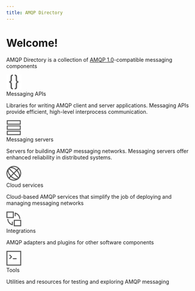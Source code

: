 ```yaml
---
title: AMQP Directory
---
```


<div id="-overview" markdown="1">
<div id="-opener" markdown="1">
<div id="-welcome" markdown="1">

# Welcome!

</div>
<div id="-purpose" markdown="1">

AMQP Directory is a collection of
[AMQP 1.0](https://www.amqp.org/)-compatible messaging components

</div>
</div>
<div class="category-summary">
  <a class="summary-icon" href="apis.html"><img src="images/icons/api.svg" height="40" width="40"/></a>
  <div class="summary-text">
    <a class="summary-title">Messaging APIs</a>
    <p class="summary-description">
      Libraries for writing AMQP client and server applications.  Messaging
      APIs provide efficient, high-level interprocess communication.
    </p>
  </div>
</div>
<div class="category-summary">
  <a class="summary-icon" href="servers.html"><img src="images/icons/server.svg" height="40" width="40"/></a>
  <div class="summary-text">
    <a class="summary-title">Messaging servers</a>
    <p class="summary-description">
      Servers for building AMQP messaging networks.  Messaging servers offer
      enhanced reliability in distributed systems.
    </p>
  </div>
</div>
<div class="category-summary">
  <a class="summary-icon" href="services.html"><img src="images/icons/service.svg" height="40" width="40"/></a>
  <div class="summary-text">
    <a class="summary-title">Cloud services</a>
    <p class="summary-description">
      Cloud-based AMQP services that simplify the job of deploying and
      managing messaging networks
    </p>
  </div>
</div>
<div class="category-summary">
  <a class="summary-icon" href="integrations.html"><img src="images/icons/integration.svg" height="40" width="40"/></a>
  <div class="summary-text">
    <a class="summary-title">Integrations</a>
    <p class="summary-description">
      AMQP adapters and plugins for other software components
    </p>
  </div>
</div>
<div class="category-summary">
  <a class="summary-icon" href="tools.html"><img src="images/icons/tool.svg" height="40" width="40"/></a>
  <div class="summary-text">
    <a class="summary-title">Tools</a>
    <p class="summary-description">
      Utilities and resources for testing and exploring AMQP messaging
    </p>
  </div>
</div>
</div>
